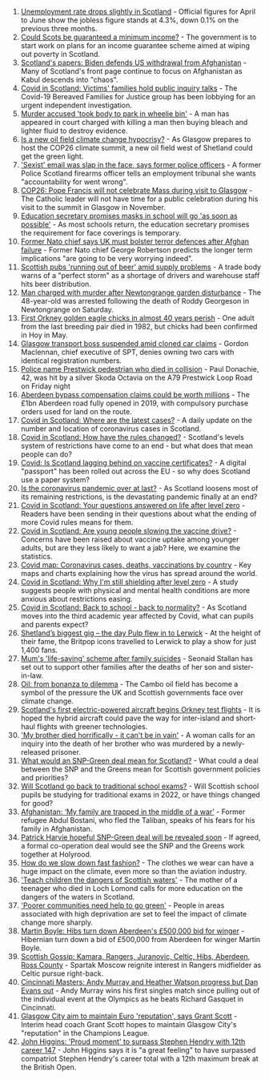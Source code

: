 1. [Unemployment rate drops slightly in Scotland](https://www.bbc.co.uk/news/uk-scotland-58241453) - Official figures for April to June show the jobless figure stands at 4.3%, down 0.1% on the previous three months.
2. [Could Scots be guaranteed a minimum income?](https://www.bbc.co.uk/news/uk-scotland-scotland-politics-58230375) - The government is to start work on plans for an income guarantee scheme aimed at wiping out poverty in Scotland.
3. [Scotland's papers: Biden defends US withdrawal from Afghanistan](https://www.bbc.co.uk/news/uk-scotland-58239029) - Many of Scotland's front page continue to focus on Afghanistan as Kabul descends into "chaos".
4. [Covid in Scotland: Victims' families hold public inquiry talks](https://www.bbc.co.uk/news/uk-scotland-58234070) - The Covid-19 Bereaved Families for Justice group has been lobbying for an urgent independent investigation.
5. [Murder accused 'took body to park in wheelie bin'](https://www.bbc.co.uk/news/uk-scotland-glasgow-west-58234921) - A man has appeared in court charged with killing a man then buying bleach and lighter fluid to destroy evidence.
6. [Is a new oil field climate change hypocrisy?](https://www.bbc.co.uk/news/uk-scotland-57762927) - As Glasgow prepares to host the COP26 climate summit, a new oil field west of Shetland could get the green light.
7. ['Sexist' email was slap in the face, says former police officers](https://www.bbc.co.uk/news/uk-scotland-58235507) - A former Police Scotland firearms officer tells an employment tribunal she wants "accountability for went wrong".
8. [COP26: Pope Francis will not celebrate Mass during visit to Glasgow](https://www.bbc.co.uk/news/uk-scotland-glasgow-west-58230893) - The Catholic leader will not have time for a public celebration during his visit to the summit in Glasgow in November.
9. [Education secretary promises masks in school will go 'as soon as possible'](https://www.bbc.co.uk/news/uk-scotland-58228512) - As most schools return, the education secretary promises the requirement for face coverings is temporary.
10. [Former Nato chief says UK must bolster terror defences after Afghan failure](https://www.bbc.co.uk/news/uk-scotland-scotland-politics-58230368) - Former Nato chief George Robertson predicts the longer term implications "are going to be very worrying indeed".
11. [Scottish pubs 'running out of beer' amid supply problems](https://www.bbc.co.uk/news/uk-scotland-scotland-business-58194011) - A trade body warns of a "perfect storm" as a shortage of drivers and warehouse staff hits beer distribution.
12. [Man charged with murder after Newtongrange garden disturbance](https://www.bbc.co.uk/news/uk-scotland-edinburgh-east-fife-58237541) - The 48-year-old was arrested following the death of Roddy Georgeson in Newtongrange on Saturday.
13. [First Orkney golden eagle chicks in almost 40 years perish](https://www.bbc.co.uk/news/uk-scotland-north-east-orkney-shetland-58229735) - One adult from the last breeding pair died in 1982, but chicks had been confirmed in Hoy in May.
14. [Glasgow transport boss suspended amid cloned car claims](https://www.bbc.co.uk/news/uk-scotland-glasgow-west-58228508) - Gordon Maclennan, chief executive of SPT, denies owning two cars with identical registration numbers.
15. [Police name Prestwick pedestrian who died in collision](https://www.bbc.co.uk/news/uk-scotland-glasgow-west-58231805) - Paul Donachie, 42, was hit by a silver Skoda Octavia on the A79 Prestwick Loop Road on Friday night
16. [Aberdeen bypass compensation claims could be worth millions](https://www.bbc.co.uk/news/uk-scotland-north-east-orkney-shetland-58232003) - The £1bn Aberdeen road fully opened in 2019, with compulsory purchase orders used for land on the route.
17. [Covid in Scotland: Where are the latest cases?](https://www.bbc.co.uk/news/uk-scotland-53511877) - A daily update on the number and location of coronavirus cases in Scotland.
18. [Covid in Scotland: How have the rules changed?](https://www.bbc.co.uk/news/uk-scotland-53166816) - Scotland's levels system of restrictions have come to an end - but what does that mean people can do?
19. [Covid: Is Scotland lagging behind on vaccine certificates?](https://www.bbc.co.uk/news/uk-scotland-57519070) - A digital "passport" has been rolled out across the EU - so why does Scotland use a paper system?
20. [Is the coronavirus pandemic over at last?](https://www.bbc.co.uk/news/uk-scotland-58112939) - As Scotland loosens most of its remaining restrictions, is the devastating pandemic finally at an end?
21. [Covid in Scotland: Your questions answered on life after level zero](https://www.bbc.co.uk/news/uk-scotland-58071989) - Readers have been sending in their questions about what the ending of more Covid rules means for them.
22. [Covid in Scotland: Are young people slowing the vaccine drive?](https://www.bbc.co.uk/news/uk-scotland-57915106) - Concerns have been raised about vaccine uptake among younger adults, but are they less likely to want a jab? Here, we examine the statistics.
23. [Covid map: Coronavirus cases, deaths, vaccinations by country](https://www.bbc.co.uk/news/world-51235105) - Key maps and charts explaining how the virus has spread around the world.
24. [Covid in Scotland: Why I'm still shielding after level zero](https://www.bbc.co.uk/news/uk-scotland-highlands-islands-58223749) - A study suggests people with physical and mental health conditions are more anxious about restrictions easing.
25. [Covid in Scotland: Back to school - back to normality?](https://www.bbc.co.uk/news/uk-scotland-58214870) - As Scotland moves into the third academic year affected by Covid, what can pupils and parents expect?
26. [Shetland’s biggest gig – the day Pulp flew in to Lerwick](https://www.bbc.co.uk/news/uk-scotland-north-east-orkney-shetland-57599869) - At the height of their fame, the Britpop icons travelled to Lerwick to play a show for just 1,400 fans.
27. [Mum's 'life-saving' scheme after family suicides](https://www.bbc.co.uk/news/uk-scotland-58185754) - Seonaid Stallan has set out to support other families after the deaths of her son and sister-in-law.
28. [Oil: from bonanza to dilemma](https://www.bbc.co.uk/news/uk-scotland-scotland-business-58195442) - The Cambo oil field has become a symbol of the pressure the UK and Scottish governments face over climate change.
29. [Scotland's first electric-powered aircraft begins Orkney test flights](https://www.bbc.co.uk/news/uk-scotland-north-east-orkney-shetland-58177865) - It is hoped the hybrid aircraft could pave the way for inter-island and short-haul flights with greener technologies.
30. ['My brother died horrifically - it can't be in vain'](https://www.bbc.co.uk/news/uk-scotland-north-east-orkney-shetland-58177868) - A woman calls for an inquiry into the death of her brother who was murdered by a newly-released prisoner.
31. [What would an SNP-Green deal mean for Scotland?](https://www.bbc.co.uk/news/uk-scotland-scotland-politics-58143753) - What could a deal between the SNP and the Greens mean for Scottish government policies and priorities?
32. [Will Scotland go back to traditional school exams?](https://www.bbc.co.uk/news/uk-scotland-58139111) - Will Scottish school pupils be studying for traditional exams in 2022, or have things changed for good?
33. [Afghanistan: ‘My family are trapped in the middle of a war’](https://www.bbc.co.uk/news/uk-scotland-58224887) - Former refugee Abdul Bostani, who fled the Taliban, speaks of his fears for his family in Afghanistan.
34. [Patrick Harvie hopeful SNP-Green deal will be revealed soon](https://www.bbc.co.uk/news/uk-scotland-58224149) - If agreed, a formal co-operation deal would see the SNP and the Greens work together at Holyrood.
35. [How do we slow down fast fashion?](https://www.bbc.co.uk/news/uk-scotland-58216479) - The clothes we wear can have a huge impact on the climate, even more so than the aviation industry.
36. ['Teach children the dangers of Scottish waters'](https://www.bbc.co.uk/news/uk-scotland-58199582) - The mother of a teenager who died in Loch Lomond calls for more education on the dangers of the waters in Scotland.
37. ['Poorer communities need help to go green'](https://www.bbc.co.uk/news/uk-scotland-58191576) - People in areas associated with high deprivation are set to feel the impact of climate change more sharply.
38. [Martin Boyle: Hibs turn down Aberdeen's £500,000 bid for winger](https://www.bbc.co.uk/sport/football/58241478) - Hibernian turn down a bid of £500,000 from Aberdeen for winger Martin Boyle.
39. [Scottish Gossip: Kamara, Rangers, Juranovic, Celtic, Hibs, Aberdeen, Ross County](https://www.bbc.co.uk/sport/football/58238315) - Spartak Moscow reignite interest in Rangers midfielder as Celtic pursue right-back.
40. [Cincinnati Masters: Andy Murray and Heather Watson progress but Dan Evans out](https://www.bbc.co.uk/sport/tennis/58241193) - Andy Murray wins his first singles match since pulling out of the individual event at the Olympics as he beats Richard Gasquet in Cincinnati.
41. [Glasgow City aim to maintain Euro 'reputation', says Grant Scott](https://www.bbc.co.uk/sport/football/58234321) - Interim head coach Grant Scott hopes to maintain Glasgow City's "reputation" in the Champions League.
42. [John Higgins: 'Proud moment' to surpass Stephen Hendry with 12th career 147](https://www.bbc.co.uk/sport/snooker/58232601) - John Higgins says it is "a great feeling" to have surpassed compatriot Stephen Hendry's career total with a 12th maximum break at the British Open.
